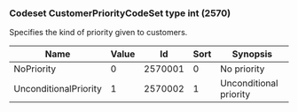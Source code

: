 ### Codeset CustomerPriorityCodeSet type int (2570)

Specifies the kind of priority given to customers.

| Name                  | Value | Id      | Sort | Synopsis               |
|-----------------------|-------|---------|------|------------------------|
| NoPriority            | 0     | 2570001 | 0    | No priority            |
| UnconditionalPriority | 1     | 2570002 | 1    | Unconditional priority |

